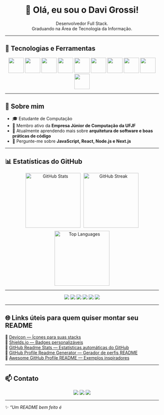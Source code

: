 <h1 align="center">👋 Olá, eu sou o Davi Grossi!</h1>

<p align="center">
  Desenvolvedor Full Stack.  
  <br/>
  Graduando na Área de Tecnologia da Informação.
</p>

---

## 🚀 Tecnologias e Ferramentas

<p align="center">

  <img src="https://cdn.jsdelivr.net/gh/devicons/devicon/icons/html5/html5-original.svg" width="50" height="50" />
  <img src="https://cdn.jsdelivr.net/gh/devicons/devicon/icons/css3/css3-original.svg" width="50" height="50" />
  <img src="https://cdn.jsdelivr.net/gh/devicons/devicon/icons/javascript/javascript-original.svg" width="50" height="50" />
  <img src="https://cdn.jsdelivr.net/gh/devicons/devicon/icons/typescript/typescript-original.svg" width="50" height="50" />
  <img src="https://cdn.jsdelivr.net/gh/devicons/devicon/icons/react/react-original.svg" width="50" height="50" />
  <img src="https://cdn.jsdelivr.net/gh/devicons/devicon/icons/nextjs/nextjs-original.svg" width="50" height="50" />
  <img src="https://cdn.jsdelivr.net/gh/devicons/devicon/icons/nodejs/nodejs-original.svg" width="50" height="50" />
  <img src="https://cdn.jsdelivr.net/gh/devicons/devicon/icons/c/c-original.svg" width="50" height="50" />
  <img src="https://cdn.jsdelivr.net/gh/devicons/devicon/icons/cplusplus/cplusplus-original.svg" width="50" height="50" />
  <img src="https://cdn.jsdelivr.net/gh/devicons/devicon/icons/python/python-original.svg" width="50" height="50" />
  
</p>

---

## 🧠 Sobre mim

- 🎓 Estudante de Computação  
- 💼 Membro ativo da **Empresa Júnior de Computação da UFJF**  
- 🌱 Atualmente aprendendo mais sobre **arquitetura de software e boas práticas de código**  
- 💬 Pergunte-me sobre **JavaScript, React, Node.js e Next.js**  

---

## 📊 Estatísticas do GitHub

<div align="center" style="display: flex; justify-content: center; gap: 10px; flex-wrap: wrap;">
  <img height="180em" src="https://github-readme-stats.vercel.app/api?username=davigrossis&show_icons=true&theme=react&hide_border=true" alt="GitHub Stats"/>
  <img height="180em" src="https://github-readme-streak-stats.herokuapp.com/?user=davigrossis&theme=react&hide_border=true" alt="GitHub Streak"/>
  <img height="180em" src="https://github-readme-stats.vercel.app/api/top-langs/?username=davigrossis&layout=compact&theme=react&hide_border=true" alt="Top Languages"/>
</div>

---

<p align="center">
  <img src="https://img.shields.io/badge/Code-JavaScript-yellow?style=for-the-badge&logo=javascript" />
  <img src="https://img.shields.io/badge/Code-TypeScript-blue?style=for-the-badge&logo=typescript" />
  <img src="https://img.shields.io/badge/Framework-React-blue?style=for-the-badge&logo=react" />
  <img src="https://img.shields.io/badge/Backend-Node.js-green?style=for-the-badge&logo=node.js" />
  <img src="https://img.shields.io/badge/Language-Python-3776AB?style=for-the-badge&logo=python&logoColor=white" />
  <img src="https://img.shields.io/badge/Language-C++-00599C?style=for-the-badge&logo=cplusplus&logoColor=white" />
</p>

---

## 🌐 Links úteis para quem quiser montar seu README

🔹 [Devicon — Ícones para suas stacks](https://devicon.dev/)  
🔹 [Shields.io — Badges personalizáveis](https://shields.io/)  
🔹 [GitHub Readme Stats — Estatísticas automáticas do GitHub](https://lnkd.in/dCDKqnkN)  
🔹 [GitHub Profile Readme Generator — Gerador de perfis README](https://lnkd.in/dB89Ayta)  
🔹 [Awesome GitHub Profile README — Exemplos inspiradores](https://lnkd.in/dVyCx3jc)

---

## 📫 Contato

<p align="center">
  <a href="mailto:davigrossi@email.com"><img src="https://img.shields.io/badge/Email-Davi%20Grossi-red?style=for-the-badge&logo=gmail&logoColor=white" /></a>
  <a href="https://linkedin.com/in/davigrossi"><img src="https://img.shields.io/badge/LinkedIn-Davi%20Grossi-blue?style=for-the-badge&logo=linkedin" /></a>
  <a href="https://github.com/davigrossi"><img src="https://img.shields.io/badge/GitHub-davigrossi-black?style=for-the-badge&logo=github" /></a>
</p>

---

✨ *“Um README bem feito é*

